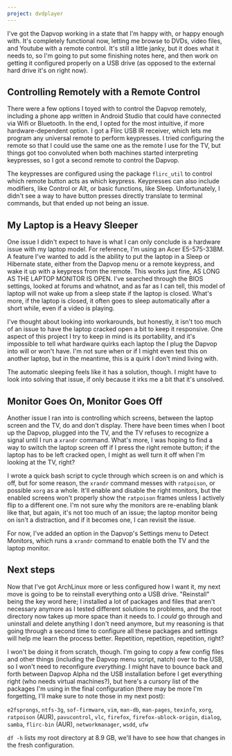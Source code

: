 ```yaml
---
project: dvdplayer
---
```

I've got the Dapvop working in a state that I'm happy with, or happy enough with. It's completely functional now, letting me browse to DVDs, video files, and Youtube with a remote control. It's still a little janky, but it does what it needs to, so I'm going to put some finishing notes here, and then work on getting it configured properly on a USB drive (as opposed to the external hard drive it's on right now).

## Controlling Remotely with a Remote Control

There were a few options I toyed with to control the Dapvop remotely, including a phone app written in Android Studio that could have connected via Wifi or Bluetooth. In the end, I opted for the most intuitive, if more hardware-dependent option. I got a Flirc USB IR receiver, which lets me program any universal remote to perform keypresses. I tried configuring the remote so that I could use the same one as the remote I use for the TV, but things got too convoluted when both machines started interpreting keypresses, so I got a second remote to control the Dapvop.

The keypresses are configured using the package `flirc_util` to control which remote button acts as which keypress. Keypresses can also include modifiers, like Control or Alt, or basic functions, like Sleep. Unfortunately, I didn't see a way to have button presses directly translate to terminal commands, but that ended up not being an issue.

## My Laptop is a Heavy Sleeper

One issue I didn't expect to have is what I can only conclude is a hardware issue with my laptop model. For reference, I'm using an Acer E5-575-33BM. A feature I've wanted to add is the ability to put the laptop in a Sleep or Hibernate state, either from the Dapvop menu or a remote keypress, and wake it up with a keypress from the remote. This works just fine, AS LONG AS THE LAPTOP MONITOR IS OPEN. I've searched through the BIOS settings, looked at forums and whatnot, and as far as I can tell, this model of laptop will not wake up from a sleep state if the laptop is closed. What's more, if the laptop is closed, it often goes to sleep automatically after a short while, even if a video is playing.

I've thought about looking into workarounds, but honestly, it isn't too much of an issue to have the laptop cracked open a bit to keep it responsive. One aspect of this project I try to keep in mind is its portability, and it's impossible to tell what hardware quirks each laptop the I plug the Dapvop into will or won't have. I'm not sure when or if I might even test this on another laptop, but in the meantime, this is a quirk I don't mind living with.

The automatic sleeping feels like it has a solution, though. I might have to look into solving that issue, if only because it irks me a bit that it's unsolved.

## Monitor Goes On, Monitor Goes Off

Another issue I ran into is controlling which screens, between the laptop screen and the TV, do and don't display. There have been times when I boot up the Dapvop, plugged into the TV, and the TV refuses to recognize a signal until I run a `xrandr` command. What's more, I was hoping to find a way to switch the laptop screen off if I press the right remote button; if the laptop has to be left cracked open, I might as well turn it off when I'm looking at the TV, right?

I wrote a quick bash script to cycle through which screen is on and which is off, but for some reason, the `xrandr` command messes with `ratpoison`, or possible `xorg` as a whole. It'll enable and disable the right monitors, but the enabled screens won't properly show the `ratpoison` frames unless I actively flip to a different one. I'm not sure why the monitors are re-enabling blank like that, but again, it's not too much of an issue; the laptop monitor being on isn't a distraction, and if it becomes one, I can revisit the issue.

For now, I've added an option in the Dapvop's Settings menu to Detect Monitors, which runs a `xrandr` command to enable both the TV and the laptop monitor.

## Next steps

Now that I've got ArchLinux more or less configured how I want it, my next move is going to be to reinstall everything onto a USB drive. "Reinstall" being the key word here; I installed a lot of packages and files that aren't necessary anymore as I tested different solutions to problems, and the root directory now takes up more space than it needs to. I *could* go through and uninstall and delete anything I don't need anymore, but my reasoning is that going through a second time to configure all these packages and settings will help me learn the process better. Repetition, repetition, repetition, right?

I won't be doing it from scratch, though. I'm going to copy a few config files and other things (including the Dapvop menu script, natch) over to the USB, so I won't need to reconfigure *everything*. I might have to bounce back and forth between Dapvop Alpha nd the USB installation before I get everything right (who needs virtual machines?), but here's a cursory list of the packages I'm using in the final configuration (there may be more I'm forgetting, I'll make sure to note those in my next post):

`e2fsprongs`, `ntfs-3g`, `sof-firmware`, `vim`, `man-db`, `man-pages`, `texinfo`, `xorg`, `ratpoison` (AUR), `pavucontrol`, `vlc`, `firefox`, `firefox-ublock-origin`, `dialog`, `samba`, `flirc-bin` (AUR), `networkmanager`, `wsdd`, `ufw`

`df -h` lists my root directory at 8.9 GB, we'll have to see how that changes in the fresh configuration.
